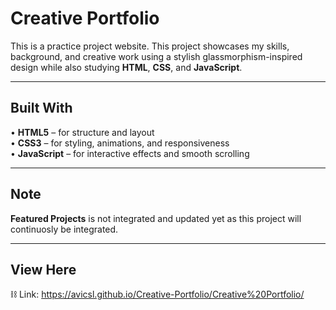 # Creative Portfolio 
 
This is a practice project website. This project showcases my skills, background, and creative work using a stylish glassmorphism-inspired design while also studying **HTML**, **CSS**, and **JavaScript**.

---

## Built With

• **HTML5** – for structure and layout  
• **CSS3** – for styling, animations, and responsiveness  
• **JavaScript** – for interactive effects and smooth scrolling

---

## Note

**Featured Projects** is not integrated and updated yet as this project will continuosly be integrated.

---

## View Here

⛓️ Link: https://avicsl.github.io/Creative-Portfolio/Creative%20Portfolio/

